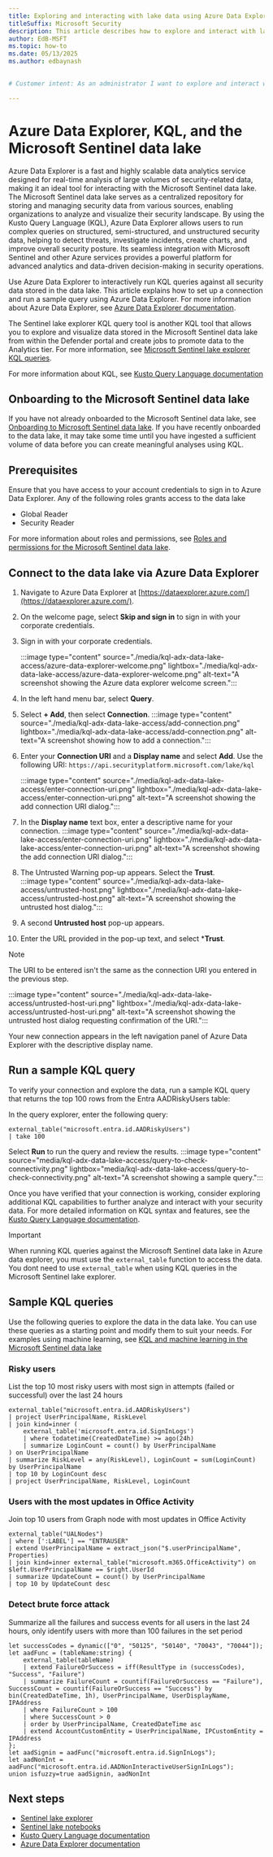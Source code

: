 ```yaml
---  
title: Exploring and interacting with lake data using Azure Data Explorer and KQL  
titleSuffix: Microsoft Security  
description: This article describes how to explore and interact with lake data using Azure Data Explorer and KQL. You'll learn how to connect to lake data, query it, and visualize the results.  
author: EdB-MSFT
ms.topic: how-to  
ms.date: 05/13/2025
ms.author: edbaynash
  

# Customer intent: As an administrator I want to explore and interact with lake data using Azure Data Explorer and KQL so that I can analyze and visualize the data.

---  
```

   
# Azure Data Explorer, KQL, and the Microsoft Sentinel data lake  

Azure Data Explorer is a fast and highly scalable data analytics service designed for real-time analysis of large volumes of security-related data, making it an ideal tool for interacting with the Microsoft Sentinel data lake. The Microsoft Sentinel data lake serves as a centralized repository for storing and managing security data from various sources, enabling organizations to analyze and visualize their security landscape. By using the Kusto Query Language (KQL), Azure Data Explorer allows users to run complex queries on structured, semi-structured, and unstructured security data, helping to detect threats, investigate incidents, create charts, and improve overall security posture. Its seamless integration with Microsoft Sentinel and other Azure services provides a powerful platform for advanced analytics and data-driven decision-making in security operations.

Use Azure Data Explorer to interactively run KQL queries against all security data stored in the data lake. This article explains how to set up a connection and run a sample query using Azure Data Explorer. For more information about Azure Data Explorer, see [Azure Data Explorer documentation](/azure/data-explorer/?tabs=azure-data-explorer).

The Sentinel lake explorer KQL query tool is another KQL tool that allows you to explore and visualize data stored in the Microsoft Sentinel data lake from within the Defender portal and create jobs to promote data to the Analytics tier. For more information, see [Microsoft Sentinel lake explorer KQL queries](kql-queries-jobs.md).

For more information about KQL, see [Kusto Query Language documentation](/kusto/query/syntax-conventions?view=azure-data-explorer&preserve-view=true)

## Onboarding to the Microsoft Sentinel data lake

If you have not already onboarded to the Microsoft Sentinel data lake, see [Onboarding to Microsoft Sentinel data lake](./sentinel-lake-onboarding.md). If you have recently onboarded to the data lake, it may take some time until you have ingested a sufficient volume of data before you can create meaningful analyses using KQL.


## Prerequisites
 

Ensure that you have access to your account credentials to sign in to Azure Data Explorer.
Any of the following roles grants access to the data lake 
+ Global Reader
+ Security Reader

For more information about roles and permissions, see [Roles and permissions for the Microsoft Sentinel data lake](./sentinel-lake-permissions.md).


## Connect to the data lake via Azure Data Explorer
 
1. Navigate to Azure Data Explorer at [https://dataexplorer.azure.com/](https://dataexplorer.azure.com/).
1. On the welcome page, select **Skip and sign in** to sign in with your corporate credentials.
1. Sign in with your corporate credentials. 

    :::image type="content" source="./media/kql-adx-data-lake-access/azure-data-explorer-welcome.png" lightbox="./media/kql-adx-data-lake-access/azure-data-explorer-welcome.png"  alt-text="A screenshot showing the Azure data explorer welcome screen.":::

1. In the left hand menu bar, select **Query**.
1. Select **+ Add**, then select **Connection**.
    :::image type="content" source="./media/kql-adx-data-lake-access/add-connection.png" lightbox="./media/kql-adx-data-lake-access/add-connection.png" alt-text="A screenshot showing how to add a connection.":::
1. Enter your **Connection URI** and a **Display name** and select **Add**. Use the following URI: `https://api.securityplatform.microsoft.com/lake/kql`

    :::image type="content" source="./media/kql-adx-data-lake-access/enter-connection-uri.png" lightbox="./media/kql-adx-data-lake-access/enter-connection-uri.png" alt-text="A screenshot showing the add connection URI dialog.":::

1. In the **Display name** text box, enter a descriptive name for your connection.
    :::image type="content" source="./media/kql-adx-data-lake-access/enter-connection-uri.png" lightbox="./media/kql-adx-data-lake-access/enter-connection-uri.png" alt-text="A screenshot showing the add connection URI dialog.":::

1. The Untrusted Warning pop-up appears. Select the **Trust**.    
    :::image type="content" source="./media/kql-adx-data-lake-access/untrusted-host.png" lightbox="./media/kql-adx-data-lake-access/untrusted-host.png" alt-text="A screenshot showing the untrusted host dialog.":::
1. A second **Untrusted host** pop-up appears. 
1. Enter the URL provided in the pop-up text, and select ***Trust**. 

> [!NOTE] 
> The URI to be entered isn't the same as the connection URI you entered in the previous step. 
  
   :::image type="content" source="./media/kql-adx-data-lake-access/untrusted-host-uri.png"  lightbox="./media/kql-adx-data-lake-access/untrusted-host-uri.png" alt-text="A screenshot showing the untrusted host dialog requesting confirmation of the URI.":::

Your new connection appears in the left navigation panel of Azure Data Explorer with the descriptive display name.

## Run a sample KQL query
 
To verify your connection and explore the data, run a sample KQL query that returns the top 100 rows from the Entra AADRiskyUsers table:

In the query explorer, enter the following query:

```kusto
external_table("microsoft.entra.id.AADRiskyUsers")
| take 100
``` 

Select **Run** to run the query and review the results.
 :::image type="content" source="media/kql-adx-data-lake-access/query-to-check-connectivity.png" lightbox="media/kql-adx-data-lake-access/query-to-check-connectivity.png" alt-text="A screenshot showing a sample query.":::

Once you have verified that your connection is working, consider exploring additional KQL capabilities to further analyze and interact with your security data. For more detailed information on KQL syntax and features, see the [Kusto Query Language documentation](/kusto/query/?view=azure-data-explorer).

> [!IMPORTANT]
> When running KQL queries against the Microsoft Sentinel data lake in Azure data explorer, you must use the `external_table` function to access the data. You dont need to use `external_table` when using KQL queries in the Microsoft Sentinel lake explorer.

## Sample KQL queries
 
Use the following queries to explore the data in the data lake. You can use these queries as a starting point and modify them to suit your needs. For examples using machine learning, see [KQL and machine learning in the Microsoft Sentinel data lake](kql-and-machine-learning.md)

### Risky users

List the top 10 most risky users with most sign in attempts (failed or successful) over the last 24 hours

```kusto
external_table("microsoft.entra.id.AADRiskyUsers")
| project UserPrincipalName, RiskLevel
| join kind=inner (
    external_table('microsoft.entra.id.SignInLogs')
    | where todatetime(CreatedDateTime) >= ago(24h)
    | summarize LoginCount = count() by UserPrincipalName
) on UserPrincipalName
| summarize RiskLevel = any(RiskLevel), LoginCount = sum(LoginCount) by UserPrincipalName
| top 10 by LoginCount desc
| project UserPrincipalName, RiskLevel, LoginCount
```

### Users with the most updates in Office Activity

Join top 10 users from Graph node with most updates in Office Activity

```kusto
external_table("UALNodes") 
| where [':LABEL'] == "ENTRAUSER"  
| extend UserPrincipalName = extract_json("$.userPrincipalName", Properties) 
| join kind=inner external_table("microsoft.m365.OfficeActivity") on $left.UserPrincipalName == $right.UserId 
| summarize UpdateCount = count() by UserPrincipalName
| top 10 by UpdateCount desc
```

### Detect brute force attack 

Summarize all the failures and success events for all users in the last 24 hours, 
  only identify users with more than 100 failures in the set period

```kusto
let successCodes = dynamic(["0", "50125", "50140", "70043", "70044"]);
let aadFunc = (tableName:string) {
    external_table(tableName)
    | extend FailureOrSuccess = iff(ResultType in (successCodes), "Success", "Failure")
    | summarize FailureCount = countif(FailureOrSuccess == "Failure"), SuccessCount = countif(FailureOrSuccess == "Success") by bin(CreatedDateTime, 1h), UserPrincipalName, UserDisplayName, IPAddress
    | where FailureCount > 100
    | where SuccessCount > 0
    | order by UserPrincipalName, CreatedDateTime asc
    | extend AccountCustomEntity = UserPrincipalName, IPCustomEntity = IPAddress
};
let aadSignin = aadFunc("microsoft.entra.id.SignInLogs");
let aadNonInt = aadFunc("microsoft.entra.id.AADNonInteractiveUserSignInLogs");
union isfuzzy=true aadSignin, aadNonInt
```


## Next steps

+ [Sentinel lake explorer](sentinel-lake-explorer.md)
+ [Sentinel lake notebooks](sentinel-lake-notebooks.md)
+ [Kusto Query Language documentation](/kusto/query/syntax-conventions?view=azure-data-explorer&preserve-view=true)
+ [Azure Data Explorer documentation](/azure/data-explorer/?tabs=azure-data-explorer)